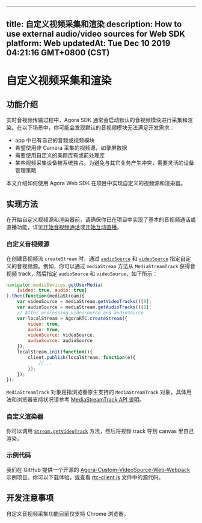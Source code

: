 
---
title: 自定义视频采集和渲染
description: How to use external audio/video sources for Web SDK
platform: Web
updatedAt: Tue Dec 10 2019 04:21:16 GMT+0800 (CST)
---
# 自定义视频采集和渲染
## 功能介绍

实时音视频传输过程中，Agora SDK 通常会启动默认的音视频模块进行采集和渲染。在以下场景中，你可能会发现默认的音视频模块无法满足开发需求：

- app 中已有自己的音频或视频模块
- 希望使用非 Camera 采集的视频源，如录屏数据
- 需要使用自定义的美颜库有或前处理库
- 某些视频采集设备被系统独占。为避免与其它业务产生冲突，需要灵活的设备管理策略

本文介绍如何使用 Agora Web SDK 在项目中实现自定义的视频源和渲染器。

## 实现方法

在开始自定义视频源和渲染器前，请确保你已在项目中实现了基本的音视频通话或直播功能，详见[开始音视频通话](../../cn/Video/start_call_web.md)或[开始互动直播](../../cn/Video/start_live_web.md)。

### 自定义音视频源

在创建音视频流 `createStream`  时，通过  [`audioSource`](https://docs.agora.io/cn/Video/API%20Reference/web/interfaces/agorartc.streamspec.html#audiosource) 和  [`videoSource`](https://docs.agora.io/cn/Video/API%20Reference/web/interfaces/agorartc.streamspec.html#videosource) 指定自定义的音视频源。例如，你可以通过 `mediaStream` 方法从 `MediaStreamTrack` 获得音视频 track，然后指定 `audioSource` 和 `videoSource`，如下所示：

```javascript
navigator.mediaDevices.getUserMedia(
    {video: true, audio: true}
).then(function(mediaStream){
    var videoSource = mediaStream.getVideoTracks()[0];
    var audioSource = mediaStream.getAudioTracks()[0];
    // After processing videoSource and audioSource
    var localStream = AgoraRTC.createStream({
        video: true,
        audio: true,
        videoSource: videoSource,
        audioSource: audioSource
    });
    localStream.init(function(){
        client.publish(localStream, function(e){
            //...
        });
    });
});
```

<div class="alert info"><code>MediaStreamTrack</code> 对象是指浏览器原生支持的 <code>MediaStreamTrack</code> 对象，具体用法和浏览器支持状况请参考 <a href="https://developer.mozilla.org/en-US/docs/Web/API/MediaStreamTrack">MediaStreamTrack API 说明</a>。</div>


### 自定义渲染器

你可以调用 [`Stream.getVideoTrack`](https://docs.agora.io/cn/Video/API%20Reference/web/interfaces/agorartc.stream.html#getvideotrack)  方法，然后将视频 track 导到 canvas 里自己渲染。

### 示例代码

我们在 GitHub 提供一个开源的 [Agora-Custom-VideoSource-Web-Webpack](https://github.com/AgoraIO/Advanced-Video/tree/master/Custom-Media-Device/Agora-Custom-VideoSource-Web-Webpack) 示例项目。你可以下载体验，或查看 [rtc-client.js](https://github.com/AgoraIO/Advanced-Video/blob/master/Custom-Media-Device/Agora-Custom-VideoSource-Web-Webpack/src/rtc-client.js) 文件中的源代码。

## 开发注意事项

自定义音视频采集功能目前仅支持 Chrome 浏览器。
